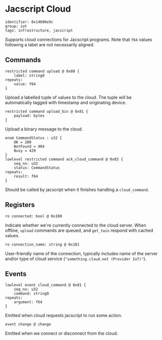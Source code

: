 # Jacscript Cloud

    identifier: 0x14606e9c
    group: iot
    tags: infrastructure, jacscript

Supports cloud connections for Jacscript programs.
Note that `f64` values following a label are not necessarily aligned.

## Commands

    restricted command upload @ 0x80 {
        label: string0
    repeats:
        value: f64
    }

Upload a labelled tuple of values to the cloud.
The tuple will be automatically tagged with timestamp and originating device.

    restricted command upload_bin @ 0x81 {
        payload: bytes
    }

Upload a binary message to the cloud.

    enum CommandStatus : u32 {
        OK = 200
        NotFound = 404
        Busy = 429
    }
    lowlevel restricted command ack_cloud_command @ 0x83 {
        seq_no: u32
        status: CommandStatus
    repeats:
        result: f64
    }

Should be called by jacscript when it finishes handling a `cloud_command`.

## Registers

    ro connected: bool @ 0x180

Indicate whether we're currently connected to the cloud server.
When offline, `upload` commands are queued, and `get_twin` respond with cached values.

    ro connection_name: string @ 0x181

User-friendly name of the connection, typically includes name of the server
and/or type of cloud service (`"something.cloud.net (Provider IoT)"`).

## Events

    lowlevel event cloud_command @ 0x81 {
        seq_no: u32
        command: string0
    repeats:
        argument: f64
    }

Emitted when cloud requests jacscript to run some action.

    event change @ change

Emitted when we connect or disconnect from the cloud.
